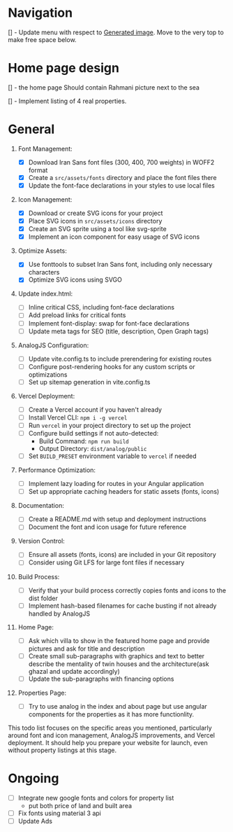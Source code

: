 # Navigation

[] - Update menu with respect to [Generated image]($HOME/dev-nashenas/toghdar/ai-generated-inspiration.jpeg). Move to the very top to make free space below.

# Home page design

[] - the home page Should contain Rahmani picture next to the sea

[] - Implement listing of 4 real properties.

# General

1. Font Management:

   - [x] Download Iran Sans font files (300, 400, 700 weights) in WOFF2 format
   - [x] Create a `src/assets/fonts` directory and place the font files there
   - [x] Update the font-face declarations in your styles to use local files

2. Icon Management:

   - [x] Download or create SVG icons for your project
   - [x] Place SVG icons in `src/assets/icons` directory
   - [x] Create an SVG sprite using a tool like svg-sprite
   - [x] Implement an icon component for easy usage of SVG icons

3. Optimize Assets:

   - [x] Use fonttools to subset Iran Sans font, including only necessary characters
   - [x] Optimize SVG icons using SVGO

4. Update index.html:

   - [ ] Inline critical CSS, including font-face declarations
   - [ ] Add preload links for critical fonts
   - [ ] Implement font-display: swap for font-face declarations
   - [ ] Update meta tags for SEO (title, description, Open Graph tags)

5. AnalogJS Configuration:

   - [ ] Update vite.config.ts to include prerendering for existing routes
   - [ ] Configure post-rendering hooks for any custom scripts or optimizations
   - [ ] Set up sitemap generation in vite.config.ts

6. Vercel Deployment:

   - [ ] Create a Vercel account if you haven't already
   - [ ] Install Vercel CLI: `npm i -g vercel`
   - [ ] Run `vercel` in your project directory to set up the project
   - [ ] Configure build settings if not auto-detected:
     - Build Command: `npm run build`
     - Output Directory: `dist/analog/public`
   - [ ] Set `BUILD_PRESET` environment variable to `vercel` if needed

7. Performance Optimization:

   - [ ] Implement lazy loading for routes in your Angular application
   - [ ] Set up appropriate caching headers for static assets (fonts, icons)

8. Documentation:

   - [ ] Create a README.md with setup and deployment instructions
   - [ ] Document the font and icon usage for future reference

9. Version Control:

   - [ ] Ensure all assets (fonts, icons) are included in your Git repository
   - [ ] Consider using Git LFS for large font files if necessary

10. Build Process:

    - [ ] Verify that your build process correctly copies fonts and icons to the dist folder
    - [ ] Implement hash-based filenames for cache busting if not already handled by AnalogJS

11. Home Page:

    - [ ] Ask which villa to show in the featured home page and provide pictures and ask for title and description
    - [ ] Create small sub-paragraphs with graphics and text to better describe the mentality of twin houses and the architecture(ask ghazal and update accordingly)
    - [ ] Update the sub-paragraphs with financing options

12. Properties Page:
    - [ ] Try to use analog in the index and about page but use angular components for the properties as it has more functionlity.

This todo list focuses on the specific areas you mentioned, particularly around font and icon management, AnalogJS improvements, and Vercel deployment. It should help you prepare your website for launch, even without property listings at this stage.

# Ongoing

- [ ] Integrate new google fonts and colors for property list
  - put both price of land and built area
- [ ] Fix fonts using material 3 api
- [ ] Update Ads
